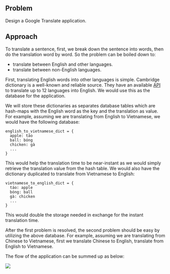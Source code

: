 ## Problem

Design a Google Translate application.

## Approach

To translate a sentence, first, we break down the sentence into words, then do the translation word by word. So the problem can be boiled down to:
- translate between English and other languages.
- translate between non-English languages.

First, translating English words into other languages is simple. Cambridge dictionary is a well-known and reliable source. They have an available [API](https://dictionary-api.cambridge.org/) to translate up to 12 languages into English. We would use this as the database for the application.

We will store these dictionaries as separates database tables which are hash-maps with the English word as the key and the translation as value. For example, assuming we are translating from English to Vietnamese, we would have the following database:

```
english_to_vietnamese_dict = {
  apple: táo
  ball: bóng
  chicken: gà
  ...
}
```

This would help the translation time to be near-instant as we would simply retrieve the translation value from the hash table. We would also have the dictionary duplicated to translate from Vietnamese to English:

```
vietnamese_to_english_dict = {
  táo: apple
  bóng: ball
  gà: chicken
  ...
}
```

This would double the storage needed in exchange for the instant translation time.

After the first problem is resolved, the second problem should be easy by utilizing the above database. For example, assuming we are translating from Chinese to Vietnamese, first we translate Chinese to English, translate from English to Vietnamese.

The flow of the application can be summed up as below:

[![](https://mermaid.ink/img/eyJjb2RlIjoiZ3JhcGggVERcbiAgICBBW1RyYW5zbGF0ZSBhIHNlbnRlbmNlIGZyb20gQ2hpbmVzZSB0byBWaWV0bmFtZXNlXSBcbiAgICAtLT5CW0JyZWFrIGRvd24gc2VudGVuZXNlIHRvIHdvcmRzXVxuICAgIC0tPkNbTG9vayB1cCBFbmdpc2ggdHJhbnNsYXRpb24gZm9yIGVhY2ggd29yZF1cbiAgICBLW0pvaW4gdGhlIHdvcmRzLCB0aGVuIHJldHVybiB0aGUgc2VudGVuY2VdXG4gICAgQyAtLT58Q2hpbmVzZSBXb3JkfCBEW3RvIEVuZ2xpc2hdIC0tPiBHW3RvIFZpZXRuYW1lc2VdIC0tPiBLIFxuICAgIEMgLS0-fENoaW5lc2UgV29yZHwgRVt0byBFbmdsaXNoXSAtLT4gSFt0byBWaWV0bmFtZXNlXSAtLT4gS1xuICAgIEMgLS0-fENoaW5lc2UgV29yZHwgRlt0byBFbmdsaXNoXSAtLT4gSVt0byBWaWV0bmFtZXNlXSAtLT4gSyIsIm1lcm1haWQiOnsidGhlbWUiOiJkZWZhdWx0In0sInVwZGF0ZUVkaXRvciI6ZmFsc2UsImF1dG9TeW5jIjp0cnVlLCJ1cGRhdGVEaWFncmFtIjpmYWxzZX0)](https://mermaid-js.github.io/mermaid-live-editor/edit##eyJjb2RlIjoiZ3JhcGggVERcbiAgICBBW1RyYW5zbGF0ZSBhIHNlbnRlbmNlIGZyb20gQ2hpbmVzZSB0byBWaWV0bmFtZXNlXSBcbiAgICAtLT5CW0JyZWFrIGRvd24gc2VudGVuZXNlIHRvIHdvcmRzXVxuICAgIC0tPkNbTG9vayB1cCBFbmdpc2ggdHJhbnNsYXRpb24gZm9yIGVhY2ggd29yZF1cbiAgICBLW29pbiB0aGUgd29yZHMsIHRoZW4gcmV0dXJuIHRoZSBzZW50ZW5jZV1cbiAgICBDIC0tPnxDaGluZXNlIFdvcmR8IERbdG8gRW5nbGlzaF0gLS0-IEdbdG8gVmlldG5hbWVzZV0gLS0-IEsgXG4gICAgQyAtLT58Q2hpbmVzZSBXb3JkfCBFW3RvIEVuZ2xpc2hdIC0tPiBIW3RvIFZpZXRuYW1lc2VdIC0tPiBLXG4gICAgQyAtLT58Q2hpbmVzZSBXb3JkfCBGW3RvIEVuZ2xpc2hdIC0tPiBJW3RvIFZpZXRuYW1lc2VdIC0tPiBLIiwibWVybWFpZCI6IntcbiAgXCJ0aGVtZVwiOiBcImRlZmF1bHRcIlxufSIsInVwZGF0ZUVkaXRvciI6ZmFsc2UsImF1dG9TeW5jIjp0cnVlLCJ1cGRhdGVEaWFncmFtIjpmYWxzZX0)
